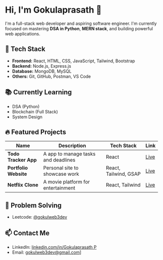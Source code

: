 # Hi, I'm Gokulaprasath 👋

I'm a full-stack web developer and aspiring software engineer. I'm currently focused on mastering **DSA in Python**, **MERN stack**, and building powerful web applications.

## 🚀 Tech Stack
- **Frontend:** React, HTML, CSS, JavaScript, Tailwind, Bootstrap
- **Backend:** Node.js, Express.js
- **Database:** MongoDB, MySQL
- **Others:** Git, GitHub, Postman, VS Code

## 📚 Currently Learning
- DSA (Python)
- Blockchain (Full Stack)
- System Design

## 🔥 Featured Projects
| Name | Description | Tech Stack | Link |
|------|-------------|------------|------|
| **Todo Tracker App** | A app to manage tasks and deadlines | React | [Live](https://todo-app-react-rdmp.vercel.app) |
| **Portfolio Website** | Personal site to showcase work | React, Tailwind, GSAP | [Live](https://gokulaprasath.vercel.app) |
| **Netflix Clone** | A movie platform for entertainment | React, Tailwind| [Live](https://netflix-clone-eta-bay-55.vercel.app) |

## 🧠 Problem Solving
- Leetcode: [@gokulweb3dev](https://leetcode.com/u/gokulweb3dev/)

## 📫 Contact Me
- LinkedIn: [linkedin.com/in/Gokulaprasath P](https://www.linkedin.com/in/gokulaprasath-p-152415310/)
- Email: gokulweb3dev@gmail.com]
